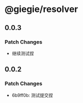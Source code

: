 # @giegie/resolver

## 0.0.3

### Patch Changes

- 继续测试捏

## 0.0.2

### Patch Changes

- 6b9ff0b: 测试提交捏
